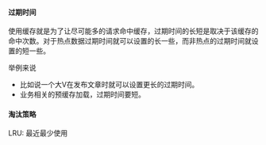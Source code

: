 #### 过期时间

使用缓存就是为了让尽可能多的请求命中缓存，过期时间的长短是取决于该缓存的命中次数。对于热点数据过期时间就可以设置的长一些，而非热点的过期时间就设置的短一些。

举例来说

   - 比如说一个大V在发布文章时就可以设置更长的过期时间。
   - 业务相关的预缓存加载，过期时间要短。



#### 淘汰策略

LRU: 最近最少使用


